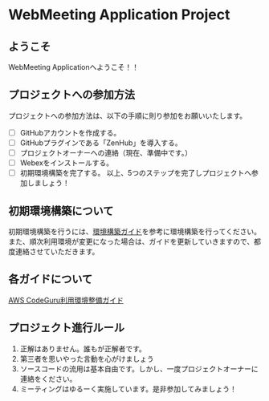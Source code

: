 # WebMeeting Application Project
## ようこそ
WebMeeting Applicationへようこそ！！

## プロジェクトへの参加方法
プロジェクトへの参加方法は、以下の手順に則り参加をお願いいたします。
- [ ] GitHubアカウントを作成する。
- [ ] GitHubプラグインである「ZenHub」を導入する。
- [ ] プロジェクトオーナーへの連絡（現在、準備中です。）
- [ ] Webexをインストールする。
- [ ] 初期環境構築を完了する。
以上、5つのステップを完了しプロジェクトへ参加しましょう！

## 初期環境構築について
初期環境構築を行うには、[環境構築ガイド](https://github.com/Martin9420/Phase1/blob/main/SkyWayProjectGide/ProjectGide.adoc)を参考に環境構築を行ってください。
また、順次利用環境が変更になった場合は、ガイドを更新していきますので、都度連絡させていただきます。

## 各ガイドについて
[AWS CodeGuru利用環境整備ガイド](https://github.com/Martin9420/Phase1/blob/main/AWSCodeGuru%E5%88%A9%E7%94%A8%E3%82%AC%E3%82%A4%E3%83%89/AWSCodeGuru.adoc)


## プロジェクト進行ルール
1. 正解はありません。誰もが正解者です。
2. 第三者を思いやった言動を心がけましょう
3. ソースコードの流用は基本自由です。しかし、一度プロジェクトオーナーに連絡をください。
4. ミーティングはゆるーく実施しています。是非参加してみましょう！

